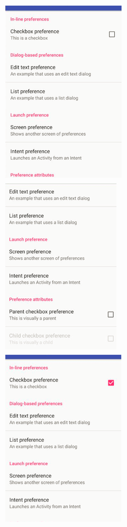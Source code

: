 ![aa](https://github.com/xieyueyin/Intent/blob/master/picture/QQ%E6%88%AA%E5%9B%BE20180525170442.png)

![bb](https://github.com/xieyueyin/Intent/blob/master/picture/QQ%E6%88%AA%E5%9B%BE20180525170528.png)

![cc](https://github.com/xieyueyin/Intent/blob/master/picture/QQ%E6%88%AA%E5%9B%BE20180525170553.png)
